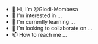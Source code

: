 - 👋 Hi, I’m @Glodi-Mombesa
- 👀 I’m interested in ...
- 🌱 I’m currently learning ...
- 💞️ I’m looking to collaborate on ...
- 📫 How to reach me ...

<!---
Glodi-Mombesa/Glodi-Mombesa is a ✨ special ✨ repository because its `README.md` (this file) appears on your GitHub profile.
You can click the Preview link to take a look at your changes.
--->
